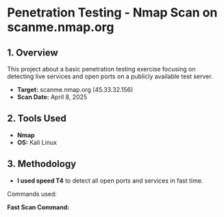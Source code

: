 # Penetration Testing - Nmap Scan on scanme.nmap.org

## 1. Overview
This project about a basic penetration testing exercise focusing on detecting live services and open ports on a publicly available test server.

- **Target:** scanme.nmap.org (45.33.32.156)
- **Scan Date:** April 8, 2025

## 2. Tools Used
- **Nmap** 
- **OS:** Kali Linux

## 3. Methodology
- **I used speed T4** to detect all open ports and services in fast time.

Commands used:

**Fast Scan Command:**

```nmap -T4  scanme.nmap.org
